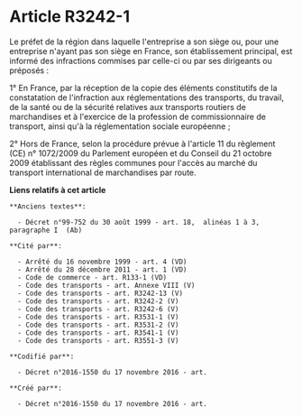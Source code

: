 # Article R3242-1

Le préfet de la région dans laquelle l'entreprise a son siège ou, pour une entreprise n'ayant pas son siège en France, son
établissement principal, est informé des infractions commises par celle-ci ou par ses dirigeants ou préposés :

1° En France, par la réception de la copie des éléments constitutifs de la constatation de l'infraction aux réglementations
des transports, du travail, de la santé ou de la sécurité relatives aux transports routiers de marchandises et à l'exercice
de la profession de commissionnaire de transport, ainsi qu'à la réglementation sociale européenne ;

2° Hors de France, selon la procédure prévue à l'article 11 du règlement (CE) n° 1072/2009 du Parlement européen et du
Conseil du 21 octobre 2009 établissant des règles communes pour l'accès au marché du transport international de marchandises
par route.

**Liens relatifs à cet article**

	**Anciens textes**:

	  - Décret n°99-752 du 30 août 1999 - art. 18,  alinéas 1 à 3, paragraphe I  (Ab)

	**Cité par**:

	  - Arrêté du 16 novembre 1999 - art. 4 (VD)
	  - Arrêté du 28 décembre 2011 - art. 1 (VD)
	  - Code de commerce - art. R133-1 (VD)
	  - Code des transports - art. Annexe VIII (V)
	  - Code des transports - art. R3242-13 (V)
	  - Code des transports - art. R3242-2 (V)
	  - Code des transports - art. R3242-6 (V)
	  - Code des transports - art. R3531-1 (V)
	  - Code des transports - art. R3531-2 (V)
	  - Code des transports - art. R3541-1 (V)
	  - Code des transports - art. R3551-3 (V)

	**Codifié par**:

	  - Décret n°2016-1550 du 17 novembre 2016 - art.

	**Créé par**:

	  - Décret n°2016-1550 du 17 novembre 2016 - art.
